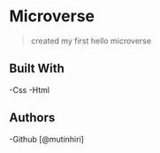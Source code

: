 # Microverse 
> created my first hello microverse

## Built With
-Css
-Html

## Authors
-Github [@mutinhiri]
